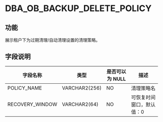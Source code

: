# DBA_OB_BACKUP_DELETE_POLICY
## 功能
展示租户下为过期清理/自动清理设置的清理策略。
## 字段说明

| 字段名称 | 类型 | 是否可以为 NULL | 描述 |
| --- | --- | --- | --- |
| POLICY_NAME | VARCHAR2(256) | NO | 清理策略名 |
| RECOVERY_WINDOW | VARCHAR2(64) | NO | 可恢复时间窗口，默认值：0 |


